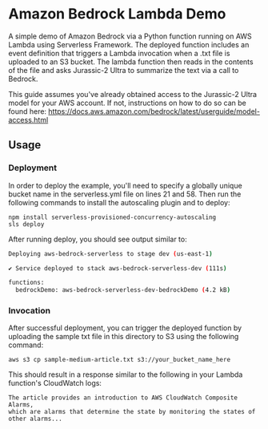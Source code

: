 # Amazon Bedrock Lambda Demo

A simple demo of Amazon Bedrock via a Python function running on AWS Lambda using Serverless Framework. The deployed function includes an event definition that triggers a Lambda invocation when a .txt file is uploaded to an S3 bucket. The lambda function then reads in the contents of the file and asks Jurassic-2 Ultra to summarize the text via a call to Bedrock.

This guide assumes you've already obtained access to the Jurassic-2 Ultra model for your AWS account. If not, instructions on how to do so can be found here: https://docs.aws.amazon.com/bedrock/latest/userguide/model-access.html

## Usage

### Deployment

In order to deploy the example, you'll need to specify a globally unique bucket name in the serverless.yml file on lines 21 and 58. Then run the following commands to install the autoscaling plugin and to deploy:

```
npm install serverless-provisioned-concurrency-autoscaling
sls deploy
```

After running deploy, you should see output similar to:

```bash
Deploying aws-bedrock-serverless to stage dev (us-east-1)

✔ Service deployed to stack aws-bedrock-serverless-dev (111s)

functions:
  bedrockDemo: aws-bedrock-serverless-dev-bedrockDemo (4.2 kB)
```

### Invocation

After successful deployment, you can trigger the deployed function by uploading the sample txt file in this directory to S3 using the following command:

```
aws s3 cp sample-medium-article.txt s3://your_bucket_name_here
```

This should result in a response similar to the following in your Lambda function's CloudWatch logs:

```
The article provides an introduction to AWS CloudWatch Composite Alarms,
which are alarms that determine the state by monitoring the states of other alarms...
```
